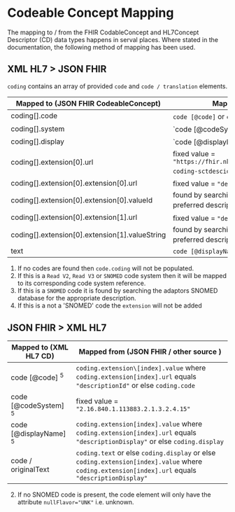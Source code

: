 # Codeable Concept Mapping

The mapping to / from the FHIR CodableConcept and HL7Concept Descriptor (CD) 
data types happens in serval places. Where stated in the documentation, 
the following method of mapping has been used.

## XML HL7 > JSON FHIR

`coding` contains an array of provided `code` and `code / translation` elements.

| Mapped to (JSON FHIR CodeableConcept)              | Mapped from (XML HL7 CD / other)                                                                       |                                                                                                                            
|----------------------------------------------------|--------------------------------------------------------------------------------------------------------|
| coding\[].code                                    | `code [@code]` or `code / translation [@code]`  <sup>1</sup>                                           |
| coding\[].system                                  | `code [@codeSystem] <sup>1,2</sup>                                               | 
| coding\[].display                                 | `code [@displayName] <sup>1,3</sup>          |
| coding\[].extension\[0].url                       | fixed value = `"https://fhir.nhs.uk/STU3/StructureDefinition/Extension-coding-sctdescid"` <sup>1,4</sup> |
| coding\[].extension\[0].extension\[0].url         | fixed value = `"decriptionId"` <sup>1,4</sup>                                                           |
| coding\[].extension\[0].extension\[0].valueId     | found by searching the adaptors SNOMED database for the preferred description ID <sup>1,4</sup>          |
| coding\[].extension\[0].extension\[1].url         | fixed value = `"descriptionDisplay"` <sup>1,4</sup>                                                   |
| coding\[].extension\[0].extension\[1].valueString | found by searching the adaptors SNOMED database for the preferred description <sup>1,4</sup>            |
| text                                               | `code [@displayName]` or else `code / originalText`                                                    |

1. If no codes are found then `code.coding` will not be populated.
2. If this is a `Read V2`, `Read V3` or `SNOMED` code system then it will be mapped to its corresponding code system reference.
3. If this is a `SNOMED` code it is found by searching the adaptors SNOMED database for the appropriate description.
4. If this is a not a 'SNOMED' code the `extension` will not be added

## JSON FHIR > XML HL7

| Mapped to (XML HL7 CD)            | Mapped from (JSON FHIR / other source )                                                                                                          |
|-----------------------------------|--------------------------------------------------------------------------------------------------------------------------------------------------|
| code \[@code] <sup>5</sup>        | `coding.extension\[index].value` where `coding.extension[index].url` equals `"descriptionId"` or else `coding.code`                              |
| code \[@codeSystem] <sup>5</sup>  | fixed value = `"2.16.840.1.113883.2.1.3.2.4.15"`                                                                                                 |
| code \[@displayName] <sup>5</sup> | `coding.extension[index].value` where `coding.extension[index].url` equals `"descriptionDisplay"` or else `coding.display`                       |
| code / originalText               | `coding.text` or else `coding.display` or else `coding.extension[index].value` where `coding.extension[index].url` equals `"descriptionDisplay"` |

2. If no SNOMED code is present, the code element will only have the attribute `nullFlavor="UNK"` i.e. unknown.   
